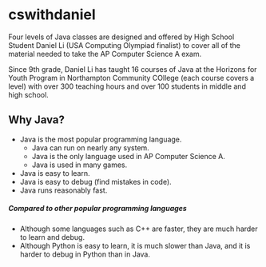 # cswithdaniel
Four levels of Java classes are designed and offered by High School Student Daniel Li (USA Computing Olympiad finalist) to cover all of the material needed to take the AP Computer Science A exam.

Since 9th grade, Daniel Li has taught 16 courses of Java at the Horizons for Youth Program in Northampton Community COllege (each course covers a level) with over 300 teaching hours and over 100 students in middle and high school.

## Why Java?
* Java is the most popular programming language.
  * Java can run on nearly any system.
  * Java is the only language used in AP Computer Science A.
  * Java is used in many games.
* Java is easy to learn.
* Java is easy to debug (find mistakes in code).
* Java runs reasonably fast.

##### Compared to other popular programming languages
* Although some languages such as C++ are faster, they are much harder to learn and debug.
* Although Python is easy to learn, it is much slower than Java, and it is harder to debug in Python than in Java.
